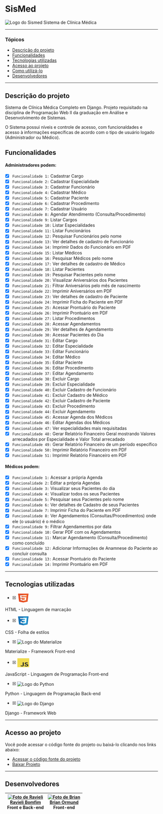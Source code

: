 # SisMed
![Logo do Sismed](https://github.com/user-attachments/assets/16886df0-0f7c-4bea-a18c-03778d89be37)
 Sistema de Clínica Médica

<hr>


### Tópicos

* [Descrição do projeto](#descrição-do-projeto) 
* [Funcionalidades](#funcionalidades)
* [Tecnologias utilizadas](#tecnologias-utilizadas)
* [Acesso ao projeto](#acesso-ao-projeto)
* [Como utilizá-lo](#como-utilizar)
* [Desenvolvedores](#desenvolvedores)

<hr>


<h2 id="descrição-do-projeto">Descrição do projeto</h2>

Sistema de Clínica Médica Completo em Django.
Projeto requisitado na disciplina de Programação Web II da graduação em Análise e Desenvolvimento de Sistemas.

O Sistema possui níveis e controle de acesso, com funcionaldades e acesso à informações específicas de acordo com o tipo de usuário logado (Administrador ou Médico).

<h2 id="funcionalidades">Funcionalidades</h2>

<h4>Administradores podem:</h4>

- [x] `Funcionalidade 1:` Cadastrar Cargo
- [x] `Funcionalidade 2:` Cadastrar Especialidade
- [x] `Funcionalidade 3:` Cadastrar Funcionário
- [x] `Funcionalidade 4:` Cadastrar Médico
- [x] `Funcionalidade 5:` Cadastrar Paciente
- [x] `Funcionalidade 6:` Cadastrar Procedimento
- [x] `Funcionalidade 7:` Cadastrar Usuário
- [x] `Funcionalidade 8:` Agendar Atendimento (Consulta/Procedimento)
- [x] `Funcionalidade 9:` Listar Cargos
- [x] `Funcionalidade 10:` Listar Especialidades
- [x] `Funcionalidade 11:` Listar Funcionários
- [x] `Funcionalidade 12:` Pesquisar Funcionários pelo nome
- [x] `Funcionalidade 13:` Ver detalhes de cadastro de Funcionário
- [x] `Funcionalidade 14:` Imprimir Dados do Funcionário em PDF
- [x] `Funcionalidade 15:` Listar Médicos
- [x] `Funcionalidade 16:` Pesquisar Médicos pelo nome
- [x] `Funcionalidade 17:` Ver detalhes de cadastro de Médico
- [x] `Funcionalidade 18:` Listar Pacientes
- [x] `Funcionalidade 19:` Pesquisar Pacientes pelo nome
- [x] `Funcionalidade 20:` Visualizar Aniversários dos Pacientes
- [x] `Funcionalidade 21:` Filtrar Aniversários pelo mês de nascimento
- [x] `Funcionalidade 22:` Imprimir Aniversários em PDF
- [x] `Funcionalidade 23:` Ver detalhes de cadastro de Paciente
- [x] `Funcionalidade 24:` Imprimir Ficha do Paciente em PDF
- [x] `Funcionalidade 25:` Acessar Prontuário do Paciente
- [x] `Funcionalidade 26:` Imprimir Prontuário em PDF
- [x] `Funcionalidade 27:` Listar Procedimentos
- [x] `Funcionalidade 28:` Acessar Agendamentos
- [x] `Funcionalidade 29:` Ver detalhes de Agendamento
- [x] `Funcionalidade 30:` Acessar Pacientes do Dia
- [x] `Funcionalidade 31:` Editar Cargo
- [x] `Funcionalidade 32:` Editar Especialidade
- [x] `Funcionalidade 33:` Editar Funcionário
- [x] `Funcionalidade 34:` Editar Médico
- [x] `Funcionalidade 35:` Editar Paciente
- [x] `Funcionalidade 36:` Editar Procedimento
- [x] `Funcionalidade 37:` Editar Agendamento
- [x] `Funcionalidade 38:` Excluir Cargo
- [x] `Funcionalidade 39:` Excluir Especialidade
- [x] `Funcionalidade 40:` Excluir Cadastro de Funcionário
- [x] `Funcionalidade 41:` Excluir Cadastro de Médico
- [x] `Funcionalidade 42:` Excluir Cadastro de Paciente
- [x] `Funcionalidade 43:` Excluir Procedimento
- [x] `Funcionalidade 44:` Excluir Agendamento
- [x] `Funcionalidade 45:` Acessar Agenda dos Médicos
- [x] `Funcionalidade 46:` Editar Agendas dos Médicos
- [x] `Funcionalidade 47:` Ver especialidades mais requisitadas
- [x] `Funcionalidade 48:` Gerar Relatório Financeiro Geral mostrando Valores arrecadados por Especialidade e Valor Total arrecadado
- [x] `Funcionalidade 49:` Gerar Relatório Financeiro de um período específico
- [x] `Funcionalidade 50:` Imprimir Relatório Financeiro em PDF
- [x] `Funcionalidade 51:` Imprimir Relatório Financeiro em PDF

<h4>Médicos podem:</h4>

- [x] `Funcionalidade 1:` Acessar a própria Agenda
- [x] `Funcionalidade 2:` Editar a própria Agendas
- [x] `Funcionalidade 3:` Visualizar seus Pacientes do dia
- [x] `Funcionalidade 4:` Visualizar todos os seus Pacientes
- [x] `Funcionalidade 5:` Pesquisar seus Pacientes pelo nome
- [x] `Funcionalidade 6:` Ver detalhes de Cadastro de seus Pacientes
- [x] `Funcionalidade 7:` Imprimir Ficha do Paciente em PDF
- [x] `Funcionalidade 8:` Ver Agendamentos (Consultas/Procedimentos) onde ele (o usuário) é o médico
- [x] `Funcionalidade 9:` Filtrar  Agendamentos por data
- [x] `Funcionalidade 10:` Gerar PDF com os Agendamentos
- [x] `Funcionalidade 11:` Marcar Agendamento (Consulta/Procedimento) como concluído
- [x] `Funcionalidade 12:` Adicionar Informações de Anamnese do Paciente ao concluir consulta
- [x] `Funcionalidade 13:` Acessar Prontuário do Paciente
- [x] `Funcionalidade 14:` Imprimir Prontuário em PDF

<hr>


<h2 id="tecnologias-utilizadas">Tecnologias utilizadas</h2> 

- [x] <img align="center" alt="Logo do HTML" height="30" width="40" src="https://raw.githubusercontent.com/devicons/devicon/master/icons/html5/html5-original.svg">
HTML - Linguagem de marcação

- [x] <img align="center" alt="Logo do CSS" height="30" width="40" src="https://raw.githubusercontent.com/devicons/devicon/master/icons/css3/css3-original.svg">
CSS - Folha de estilos

- [x] <img align="center" alt="Logo do Materialize" height="30" width="40" src="https://github.com/user-attachments/assets/5e117a71-d434-4391-95f3-335a86eb9506"> 
Materialize - Framework Front-end

- [x] <img align="center" alt="Logo do JavaScript" height="30" width="40" src="https://raw.githubusercontent.com/devicons/devicon/master/icons/javascript/javascript-original.svg"> 
JavaScript - Linguagem de Programação Front-end

- [x] <img align="center" alt="Logo do Python" height="30" width="40" src="https://github.com/user-attachments/assets/3c6bc876-ce1b-492f-878f-08fc23c50217"> 
Python - Linguagem de Programação Back-end

- [x] <img align="center" alt="Logo do Django" height="30" width="40" src="https://github.com/user-attachments/assets/a343311c-6fd4-4436-b88f-df62c2844339"> 
Django - Framework Web

<hr>


<h2 id="acesso-ao-projeto">Acesso ao projeto</h2>

<p>Você pode acessar o código fonte do projeto ou baixá-lo clicando nos links abaixo:<a/> <br>

- <a href="https://github.com/RavyBomfim/SisMed">Acessar o código fonte do projeto<a/> <br>
- <a href="https://github.com/RavyBomfim/SisMed/archive/refs/heads/main.zip">Baixar Projeto<a/>

<hr>


<h2 id="desenvolvedores">Desenvolvedores</h2>

| <a href="https://github.com/RavyBomfim"> <img alt="Foto de Ravieli" src="https://github.com/user-attachments/assets/ee73852a-a805-4814-b988-8b1cca7a23ca" width=110> <br> Ravieli Bomfim <a/> <br> Front e Back-end | <a href="https://github.com/BrianOrmund"> <img alt="Foto de Brian" src="https://github.com/user-attachments/assets/33703dde-49a0-4935-9d9a-5a3756310cfc" width=110> <br> Brian Ormund <a/>  <br> Front-end |
--- | --- |
